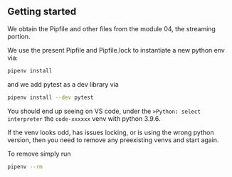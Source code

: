 ## Getting started
We obtain the Pipfile and other files from the module 04, the streaming portion.

We use the present Pipfile and Pipfile.lock to instantiate a new python env via:
```bash
pipenv install
```

and we add pytest as a dev library via
```bash
pipenv install --dev pytest
```

You should end up seeing on VS code, under the `>Python: select interpreter` the `code-xxxxxx` venv with python 3.9.6.

If the venv looks odd, has issues locking, or is using the wrong python version, then you need to remove any preexisting venvs and start again.

To remove simply run
```bash
pipenv --rm
```

